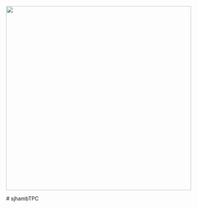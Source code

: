 <img src="https://as2.ftcdn.net/v2/jpg/05/40/92/45/1000_F_540924597_891jP8WnLZduAR7sCiBmhV5rBP2AUroY.jpg" width="500">

#   s j h a m b T P C 
 
 
